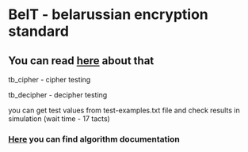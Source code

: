 <h1>BelT - belarussian encryption standard</h1>
<h2>You can read <a href="https://ru.wikipedia.org/wiki/BelT">here</a> about that</h2>

<p>tb_cipher - cipher testing</p>
<p>tb_decipher - decipher testing</p>

<p>you can get test values from test-examples.txt file and check results in simulation (wait time - 17 tacts)</p>

<h3> <a href="https://github.com/AlexandrKaminskiy/belt/blob/main/belt-spec27.pdf">Here</a> you can find algorithm documentation</h3>
